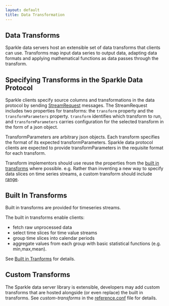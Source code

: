 ```yaml
---
layout: default
title: Data Transformation
---
```


Data Transforms
---
Sparkle data servers host an extensible set of data transforms that clients can use.
Transforms map input data series to output data, adapting data formats 
and applying mathematical functions as data passes through the transform.

## Specifying Transforms in the Sparkle Data Protocol
Sparkle clients specify source columns and transformations in the data protocol 
by sending [StreamRequest](StreamRequest.html) messages. 
The StreamRequest includes two properties for transforms: 
the `transform` property and the `transformParameters` property. 
`transform` identifies which transform to run, 
and `transformParameters` carries configuration for the selected transform in the form of a json object. 

TransformParameters are arbitrary json objects. 
Each transform specifies the format of its expected transformParameters. 
Sparkle data protocol clients are expected to provide transformParameters 
in the requisite format for each transform.

Transform implementors should use reuse the properties from the [built in transforms](BuiltInTransforms.html)
where possible. 
e.g. Rather than inventing a new way to specify data slices on time series streams, 
a custom transform should include [range](BuiltInTransforms.html#range).

## Built In Transforms
Built in transforms are provided for timeseries streams.

The built in transforms enable clients:
* fetch raw unprocessed data
* select time slices for time value streams
* group time slices into calendar periods
* aggregate values from each group with basic statistical functions (e.g. min,max,mean).

See [Built in Tranforms](BuiltInTransforms.html) for details.

## Custom Transforms

The Sparkle data server library is extensible, 
developers may add custom transforms that are hosted alongside (or even replace) the built in transforms. 
See _custom-transforms_ in the [reference.conf](https://github.com/mighdoll/sparkle/blob/master/sparkle/src/main/resources/reference.conf) file for details.

